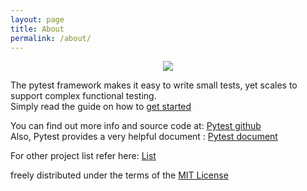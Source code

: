 ```yaml
---
layout: page
title: About
permalink: /about/
---
```



<center><img src ="{{site.url}}/assets/img/posts/pytest.png"></center>


The pytest framework makes it easy to write small tests, yet scales to support complex functional testing.<br>
Simply read the guide on how to [get started](/2019-1-OSS-L1/getting-started)


You can find out more info and source code at:
[Pytest github](https://github.com/pytest-dev/pytest/labels/status%3A%20easy)
<br>
Also, Pytest provides a very helpful document :
[Pytest document](https://docs.pytest.org/en/latest/)

For other project list refer here:
[List](https://github.com/MunGell/awesome-for-beginners)


freely distributed under the terms of the [MIT License](https://github.com/19-1-skku-oss/2019-1-OSS-L1/blob/master/LICENSE)
